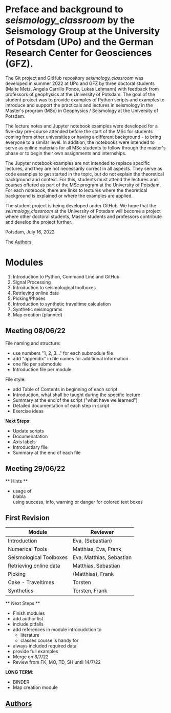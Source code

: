 # Preface and background to *seismology_classroom* by the Seismology Group at the University of Potsdam (UPo) and the German Research Center for Geosciences (GFZ). 

The Git project and GitHub repository *seismology_classroom* was developed in summer 2022 at UPo and GFZ by three doctoral students (Malte Metz, Angela Carrillo Ponce, Lukas Lehmann) with feedback from professors of geophysics at the University of Potsdam. The goal of the student project was to provide examples of Python scripts and examples to introduce and support the practicals and lectures in seismology in the Master's program (MSc) in Geophysics / Seismology at the University of Potsdam. 

The lecture notes and Jupyter notebook examples were developed for a five-day pre-course attended before the start of the MSc for students coming from other universities or having a different background - to bring everyone to a similar level. In addition, the notebooks were intended to serve as online materials for all MSc students to follow through the master's phase or to begin their own assignments and internships.

The Jupyter notebook examples are not intended to replace specific lectures, and they are not necessarily correct in all aspects. They serve as code examples to get started in the topic, but do not explain the theoretical background and context. For this, students must attend the lectures and courses offered as part of the MSc program at the University of Potsdam. For each notebook, there are links to lectures where the theoretical background is explained or where the examples are applied. 

The student project is being developed under GitHub. We hope that the *seismology_classroom* at the University of Potsdam will become a project where other doctoral students, Master students and professors contribute and develop the project further. 

Potsdam, July 16, 2022

The [Authors](AUTHORS.md)

# Modules
1. Introduction to Python, Command Line and GitHub
2. Signal Processing
3. Introduction to seismological toolboxes
4. Retrieving online data
5. Picking/Phases
6. Introduction to synthetic traveltime calculation
7. Synthetic seismograms
8. Map creation (planned)

## Meeting 08/06/22
File naming and structure:
  * use numbers "1, 2, 3..." for each submodule file
  * add "appendix" in file names for additional information
  * one file per submodule
  * Introduction file per module

File style:
  * add Table of Contents in beginning of each script
  * Introduction, what shall be taught during the specific lecture
  * Summary at the end of the script ("what have we learned")
  * Detailed documentation of each step in script
  * Exercise ideas

**Next Steps**:
  * Update scripts
  * Documenatation
  * Axis labels
  * Introductiary file
  * Summary at the end of each file

## Meeting 29/06/22
** Hints **
* usage of <div class="alert alert-success"> blabla </div> using success, info, warning or danger for colored text boxes


## First Revision
Module | Reviewer
---|---
Introduction | Eva, (Sebastian)
Numerical Tools | Matthias, Eva, Frank
Seismological Toolboxes | Eva, Matthias, Sebastian
Retrieving online data| Matthias, Sebastian
Picking | (Matthias), Frank
Cake - Traveltimes | Torsten
Synthetics | Torsten, Frank


** Next Steps **
* Finish modules
* add author list
* include pitfalls
* add references in module introcudction to
    * literature
    * classes course is handy for
* always included required data
* provide full examples
* Merge on 6/7/22
* Review from FK, MO, TD, SH until 14/7/22

**LONG TERM**:
* BINDER
* Map creation module


## [Authors](AUTHORS.md)
